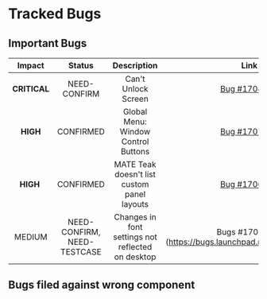 # Tracked Bugs


## Important Bugs

| Impact       | Status | Description           | Link     |
| :---:        | :---:  |    :---:              | :---:    |
| **CRITICAL**   | NEED-CONFIRM | Can't Unlock Screen     | [Bug #1708540](https://bugs.launchpad.net/ubuntu-mate/+bug/1708540)    |
| **HIGH** | CONFIRMED | Global Menu: Window Control Buttons | [Bug #1707291](https://bugs.launchpad.net/ubuntu-mate/+bug/1707291)
| **HIGH** | CONFIRMED | MATE Teak doesn't list custom panel layouts | [Bug #1706810](https://bugs.launchpad.net/ubuntu-mate/+bug/1706810) |
| MEDIUM | NEED-CONFIRM, NEED-TESTCASE | Changes in font settings not reflected on desktop | Bugs #1707657](https://bugs.launchpad.net/bugs/1707657) |


## Bugs filed against wrong component


